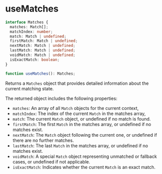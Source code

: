 # useMatches

```ts
interface Matches {
  matches: Match[];
  matchIndex: number;
  match: Match | undefined;
  firstMatch: Match | undefined;
  nextMatch: Match | undefined;
  lastMatch: Match | undefined;
  voidMatch: Match | undefined;
  isExactMatch: boolean;
}

function useMatches(): Matches;
```

Returns a `Matches` object that provides detailed information about the current matching state.

The returned object includes the following properties:

- `matches`: An array of all `Match` objects for the current context,
- `matchIndex`: The index of the current `Match` in the matches array,
- `match`: The current `Match` object, or undefined if no match is found.
- `firstMatch`: The first `Match` in the matches array, or undefined if no matches exist.
- `nextMatch`: The `Match` object following the current one, or undefined if there are no further matches.
- `lastMatch`: The last `Match` in the matches array, or undefined if no matches exist.
- `voidMatch`: A special `Match` object representing unmatched or fallback cases, or undefined if not applicable.
- `isExactMatch`: Indicates whether the current `Match` is an exact match.
